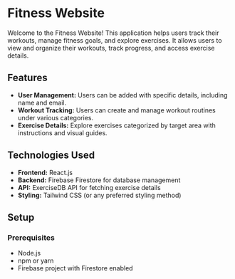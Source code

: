 # Fitness Website

Welcome to the Fitness Website! This application helps users track their workouts, manage fitness goals, and explore exercises. It allows users to view and organize their workouts, track progress, and access exercise details.

## Features

- **User Management:** Users can be added with specific details, including name and email.
- **Workout Tracking:** Users can create and manage workout routines under various categories.
- **Exercise Details:** Explore exercises categorized by target area with instructions and visual guides.

## Technologies Used

- **Frontend:** React.js
- **Backend:** Firebase Firestore for database management
- **API:** ExerciseDB API for fetching exercise details
- **Styling:** Tailwind CSS (or any preferred styling method)

## Setup

### Prerequisites

- Node.js
- npm or yarn
- Firebase project with Firestore enabled

